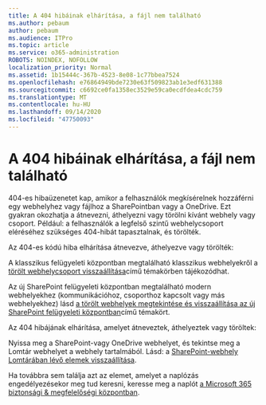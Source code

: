 ```yaml
---
title: A 404 hibáinak elhárítása, a fájl nem található
ms.author: pebaum
author: pebaum
ms.audience: ITPro
ms.topic: article
ms.service: o365-administration
ROBOTS: NOINDEX, NOFOLLOW
localization_priority: Normal
ms.assetid: 1b15444c-367b-4523-8e08-1c77bbea7524
ms.openlocfilehash: e76864949bde7230e63f509823ab1e3edf631388
ms.sourcegitcommit: c6692ce0fa1358ec3529e59ca0ecdfdea4cdc759
ms.translationtype: MT
ms.contentlocale: hu-HU
ms.lasthandoff: 09/14/2020
ms.locfileid: "47750093"
---
```

# <a name="troubleshoot-error-404-file-not-found"></a>A 404 hibáinak elhárítása, a fájl nem található

404-es hibaüzenetet kap, amikor a felhasználók megkísérelnek hozzáférni egy webhelyhez vagy fájlhoz a SharePointban vagy a OneDrive. Ezt gyakran okozhatja a átnevezni, áthelyezni vagy törölni kívánt webhely vagy csoport. Például: a felhasználók a legfelső szintű webhelycsoport eléréséhez szükséges 404-hibát tapasztalnak, és törölték.

Az 404-es kódú hiba elhárítása átnevezve, áthelyezve vagy törölték:

A klasszikus felügyeleti központban megtalálható klasszikus webhelyekről a [törölt webhelycsoport visszaállítása](https://docs.microsoft.com/sharepoint/restore-deleted-site-collection)című témakörben tájékozódhat.

Az új SharePoint felügyeleti központban megtalálható modern webhelyekhez (kommunikációhoz, csoporthoz kapcsolt vagy más webhelyekhez) lásd [a törölt webhelyek megtekintése és visszaállítása az új SharePoint felügyeleti központban](https://docs.microsoft.com/sharepoint/restore-deleted-site-collection)című témakört.

Az 404 hibájának elhárítása, amelyet átneveztek, áthelyeztek vagy töröltek:

Nyissa meg a SharePoint-vagy OneDrive webhelyet, és tekintse meg a Lomtár webhelyet a webhely tartalmából. Lásd: a [SharePoint-webhely Lomtárában lévő elemek visszaállítása](https://support.office.com/article/Restore-items-in-the-Recycle-Bin-of-a-SharePoint-site-6df466b6-55f2-4898-8d6e-c0dff851a0be#ID0EAADAAA=Online).

Ha továbbra sem találja azt az elemet, amelyet a naplózás engedélyezésekor meg tud keresni, keresse meg a naplót [a Microsoft 365 biztonsági & megfelelőségi központban](https://docs.microsoft.com/microsoft-365/compliance/search-the-audit-log-in-security-and-compliance).
